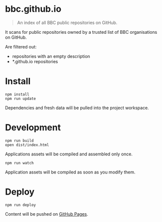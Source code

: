 # bbc.github.io

> An index of all BBC public repositories on GitHub.

It scans for public repositories owned by a trusted list of BBC organisations on GitHub.

Are filtered out:

- repositories with an empty description
- *.github.io repositories

# Install

    npm install
    npm run update

Dependencies and fresh data will be pulled into the project workspace.

# Development

    npm run build
    open dist/index.html

Applications assets will be compiled and assembled only once.

    npm run watch

Application assets will be compiled as soon as you modify them.

# Deploy

    npm run deploy

Content will be pushed on [GitHub Pages](https://pages.github.com/).